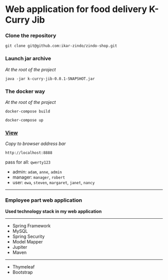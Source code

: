 # Web application for food delivery K-Curry Jib

### Clone the repository

`git clone git@github.com:ikar-zindo/zindo-shop.git`

### Launch jar archive

*At the root of the project*

`java -jar k-curry-jib-0.0.1-SNAPSHOT.jar`

### The docker way

*At the root of the project*

`docker-compose build`

`docker-compose up`

### [View](http://localhost:8888)

*Copy to browser address bar*

`http://localhost:8888`

pass for all: `qwerty123`

- admin: `adam`, `anne`, `admin`
- manager: `manager`, `robert`
- user: `ewa`, `steven`, `margaret`, `janet`, `nancy` 

---

### Employee part web application

**Used technology stack in my web application**

---

- Spring Framework
- MySQL
- Spring Security
- Model Mapper
- Jupiter
- Maven

---

- Thymeleaf
- Bootstrap
